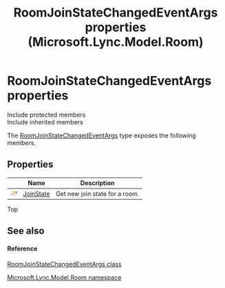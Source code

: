 ﻿---
title: RoomJoinStateChangedEventArgs properties (Microsoft.Lync.Model.Room)
TOCTitle: RoomJoinStateChangedEventArgs properties
ms:assetid: Properties.T:Microsoft.Lync.Model.Room.RoomJoinStateChangedEventArgs_DI_3_UC_OCS14MrefLyncWPF
ms:mtpsurl: https://msdn.microsoft.com/en-us/library/microsoft.lync.model.room.roomjoinstatechangedeventargs_di_3_uc_ocs14mreflyncwpf_properties(v=office.15)
ms:contentKeyID: 48596804
ms.date: 07/28/2014
mtps_version: v=office.15
---

# RoomJoinStateChangedEventArgs properties

Include protected members  
Include inherited members  

The [RoomJoinStateChangedEventArgs](roomjoinstatechangedeventargs-class-microsoft-lync-model-room_2.md) type exposes the following members.

## Properties

<table>
<thead>
<tr class="header">
<th> </th>
<th>Name</th>
<th>Description</th>
</tr>
</thead>
<tbody>
<tr class="odd">
<td><img src="images/JJ275421.pubproperty(Office.15).gif" title="Public property" alt="Public property" /></td>
<td><a href="roomjoinstatechangedeventargs-joinstate-property-microsoft-lync-model-room_2.md">JoinState</a></td>
<td>Get new join state for a room.</td>
</tr>
</tbody>
</table>


Top

## See also

#### Reference

[RoomJoinStateChangedEventArgs class](roomjoinstatechangedeventargs-class-microsoft-lync-model-room_2.md)

[Microsoft.Lync.Model.Room namespace](microsoft-lync-model-room-namespace_2.md)

